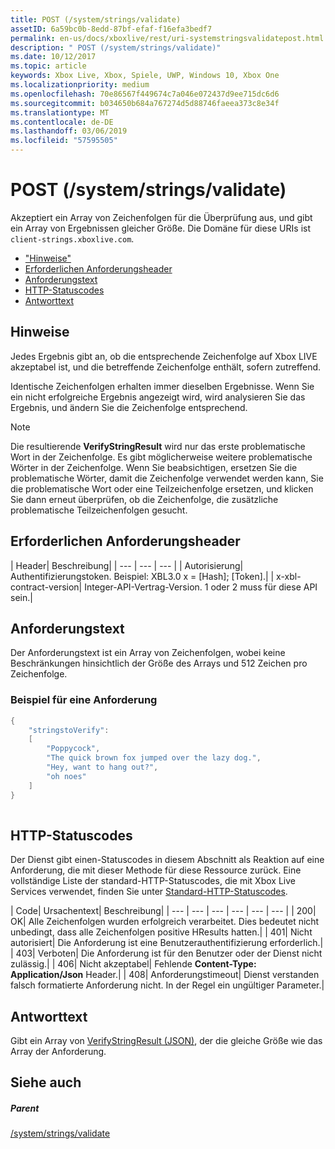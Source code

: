 ```yaml
---
title: POST (/system/strings/validate)
assetID: 6a59bc0b-8edd-87bf-efaf-f16efa3bedf7
permalink: en-us/docs/xboxlive/rest/uri-systemstringsvalidatepost.html
description: " POST (/system/strings/validate)"
ms.date: 10/12/2017
ms.topic: article
keywords: Xbox Live, Xbox, Spiele, UWP, Windows 10, Xbox One
ms.localizationpriority: medium
ms.openlocfilehash: 70e86567f449674c7a046e072437d9ee715dc6d6
ms.sourcegitcommit: b034650b684a767274d5d88746faeea373c8e34f
ms.translationtype: MT
ms.contentlocale: de-DE
ms.lasthandoff: 03/06/2019
ms.locfileid: "57595505"
---
```

# <a name="post-systemstringsvalidate"></a>POST (/system/strings/validate)
Akzeptiert ein Array von Zeichenfolgen für die Überprüfung aus, und gibt ein Array von Ergebnissen gleicher Größe. Die Domäne für diese URIs ist `client-strings.xboxlive.com`.
 
  * ["Hinweise"](#ID4EV)
  * [Erforderlichen Anforderungsheader](#ID4EIB)
  * [Anforderungstext](#ID4ELC)
  * [HTTP-Statuscodes](#ID4E4C)
  * [Antworttext](#ID4ETF)
 
<a id="ID4EV"></a>

 
## <a name="remarks"></a>Hinweise
 
Jedes Ergebnis gibt an, ob die entsprechende Zeichenfolge auf Xbox LIVE akzeptabel ist, und die betreffende Zeichenfolge enthält, sofern zutreffend.
 
Identische Zeichenfolgen erhalten immer dieselben Ergebnisse. Wenn Sie ein nicht erfolgreiche Ergebnis angezeigt wird, wird analysieren Sie das Ergebnis, und ändern Sie die Zeichenfolge entsprechend.
 
 

> [!NOTE] 
> Die resultierende <b>VerifyStringResult</b> wird nur das erste problematische Wort in der Zeichenfolge. Es gibt möglicherweise weitere problematische Wörter in der Zeichenfolge. Wenn Sie beabsichtigen, ersetzen Sie die problematische Wörter, damit die Zeichenfolge verwendet werden kann, Sie die problematische Wort oder eine Teilzeichenfolge ersetzen, und klicken Sie dann erneut überprüfen, ob die Zeichenfolge, die zusätzliche problematische Teilzeichenfolgen gesucht.  

 
  
<a id="ID4EIB"></a>

 
## <a name="required-request-headers"></a>Erforderlichen Anforderungsheader
 
| Header| Beschreibung| 
| --- | --- | --- | 
| Autorisierung| Authentifizierungstoken. Beispiel: XBL3.0 x = [Hash]; [Token].| 
| x-xbl-contract-version| Integer-API-Vertrag-Version. 1 oder 2 muss für diese API sein.| 
  
<a id="ID4ELC"></a>

 
## <a name="request-body"></a>Anforderungstext
 
Der Anforderungstext ist ein Array von Zeichenfolgen, wobei keine Beschränkungen hinsichtlich der Größe des Arrays und 512 Zeichen pro Zeichenfolge.
 
<a id="ID4ETC"></a>

 
### <a name="sample-request"></a>Beispiel für eine Anforderung
 

```cpp
{
    "stringstoVerify":
    [
        "Poppycock",
        "The quick brown fox jumped over the lazy dog.",
        "Hey, want to hang out?",
        "oh noes"
    ]
}
      
```

   
<a id="ID4E4C"></a>

 
## <a name="http-status-codes"></a>HTTP-Statuscodes
 
Der Dienst gibt einen-Statuscodes in diesem Abschnitt als Reaktion auf eine Anforderung, die mit dieser Methode für diese Ressource zurück. Eine vollständige Liste der standard-HTTP-Statuscodes, die mit Xbox Live Services verwendet, finden Sie unter [Standard-HTTP-Statuscodes](../../additional/httpstatuscodes.md).
 
| Code| Ursachentext| Beschreibung| 
| --- | --- | --- | --- | --- | --- | 
| 200| OK| Alle Zeichenfolgen wurden erfolgreich verarbeitet. Dies bedeutet nicht unbedingt, dass alle Zeichenfolgen positive HResults hatten.| 
| 401| Nicht autorisiert| Die Anforderung ist eine Benutzerauthentifizierung erforderlich.| 
| 403| Verboten| Die Anforderung ist für den Benutzer oder der Dienst nicht zulässig.| 
| 406| Nicht akzeptabel| Fehlende <b>Content-Type: Application/Json</b> Header.| 
| 408| Anforderungstimeout| Dienst verstanden falsch formatierte Anforderung nicht. In der Regel ein ungültiger Parameter.| 
  
<a id="ID4ETF"></a>

 
## <a name="response-body"></a>Antworttext
 
Gibt ein Array von [VerifyStringResult (JSON)](../../json/json-verifystringresult.md), der die gleiche Größe wie das Array der Anforderung.
  
<a id="ID4EAG"></a>

 
## <a name="see-also"></a>Siehe auch
 
<a id="ID4ECG"></a>

 
##### <a name="parent"></a>Parent 

[/system/strings/validate](uri-systemstringsvalidate.md)

   